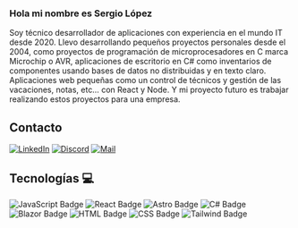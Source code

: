 ### Hola mi nombre es Sergio López

Soy técnico desarrollador de aplicaciones con experiencia en el mundo IT desde 2020. Llevo desarrollando pequeños proyectos personales desde el 2004, como proyectos de programación de microprocesadores en C marca Microchip o AVR, aplicaciones de escritorio en C# como inventarios de componentes usando bases de datos no distribuidas y en texto claro. Aplicaciones web pequeñas como un control de técnicos y gestión de las vacaciones, notas, etc… con React y Node. Y mi proyecto futuro es trabajar realizando estos proyectos para una empresa.

## Contacto

[![LinkedIn](https://cdn-icons-png.flaticon.com/24/2504/2504923.png)](https://www.linkedin.com/in/sllobo/)
[![Discord]( https://cdn-icons-png.flaticon.com/24/2111/2111370.png)](https://discord.com/users/661138509226049536)
[![Mail]( https://cdn-icons-png.flaticon.com/24/726/726623.png)](info@sergiolopezlobo.es)

## Tecnologías 💻

![JavaScript Badge](https://img.shields.io/badge/JavaScript-White?style=flat&logo=javascript&logoColor=F7DF1E&logoSize=16&color=2e2e2e)
![React Badge](https://img.shields.io/badge/React-White?style=flat&logo=react&logoColor=61DAFB&logoSize=16&color=2e2e2e)
![Astro Badge](https://img.shields.io/badge/Astro-White?style=flat&logo=astro&logoColor=BC52EE&logoSize=16&color=2e2e2e)
![C# Badge](https://img.shields.io/badge/CSharp-White?style=flat&logo=csharp&logoColor=512BD4&logoSize=16&color=2e2e2e)
![Blazor Badge](https://img.shields.io/badge/Blazor-White?style=flat&logo=blazor&logoColor=512BD4&logoSize=16&color=2e2e2e)
![HTML Badge](https://img.shields.io/badge/HTML-White?style=flat&logo=html5&logoColor=E34F26&logoSize=16&color=2e2e2e)
![CSS Badge](https://img.shields.io/badge/CSS-White?style=flat&logo=css3&logoColor=1572B6&logoSize=16&color=2e2e2e)
![Tailwind Badge](https://img.shields.io/badge/Tailwind-White?style=flat&logo=tailwindcss&logoColor=06B6D4&logoSize=16&color=2e2e2e)
